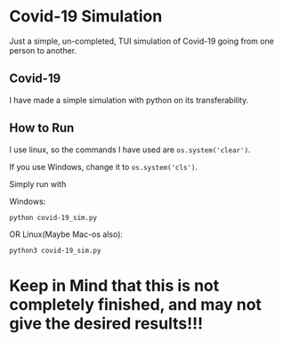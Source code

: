 # Covid-19 Simulation
Just a simple, un-completed, TUI simulation of Covid-19 going from one person to another.

## Covid-19 
I have made a simple simulation with python on its transferability.

## How to Run
I use linux, so the commands I have used are `os.system('clear')`.

If you use Windows, change it to `os.system('cls')`.


Simply run with 

Windows:

  `python covid-19_sim.py`
  
  
OR Linux(Maybe Mac-os also):

  `python3 covid-19_sim.py`


# Keep in Mind that this is not completely finished, and may not give the desired results!!!
